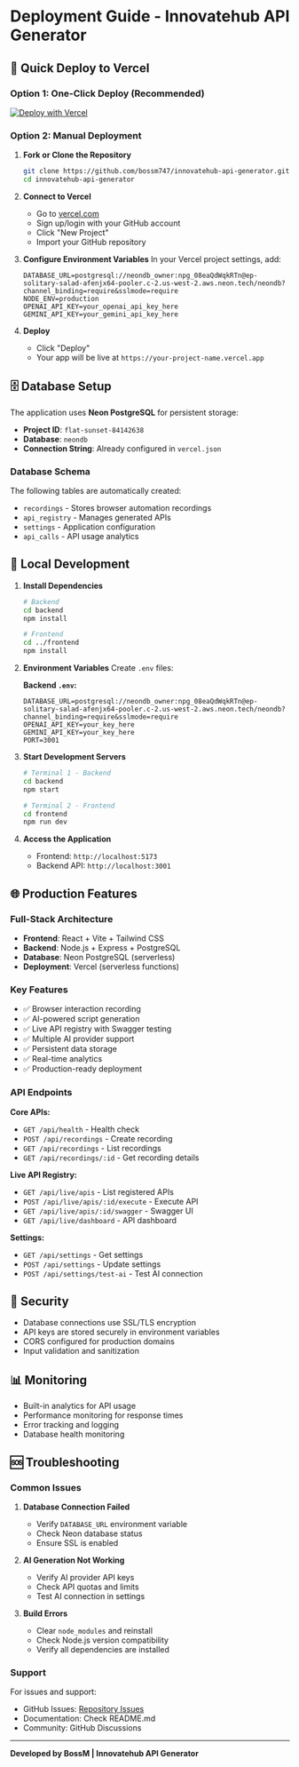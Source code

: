 # Deployment Guide - Innovatehub API Generator

## 🚀 Quick Deploy to Vercel

### Option 1: One-Click Deploy (Recommended)

[![Deploy with Vercel](https://vercel.com/button)](https://vercel.com/new/clone?repository-url=https://github.com/bossm747/innovatehub-api-generator)

### Option 2: Manual Deployment

1. **Fork or Clone the Repository**
   ```bash
   git clone https://github.com/bossm747/innovatehub-api-generator.git
   cd innovatehub-api-generator
   ```

2. **Connect to Vercel**
   - Go to [vercel.com](https://vercel.com)
   - Sign up/login with your GitHub account
   - Click "New Project"
   - Import your GitHub repository

3. **Configure Environment Variables**
   In your Vercel project settings, add:
   ```
   DATABASE_URL=postgresql://neondb_owner:npg_08eaQdWqkRTn@ep-solitary-salad-afenjx64-pooler.c-2.us-west-2.aws.neon.tech/neondb?channel_binding=require&sslmode=require
   NODE_ENV=production
   OPENAI_API_KEY=your_openai_api_key_here
   GEMINI_API_KEY=your_gemini_api_key_here
   ```

4. **Deploy**
   - Click "Deploy"
   - Your app will be live at `https://your-project-name.vercel.app`

## 🗄️ Database Setup

The application uses **Neon PostgreSQL** for persistent storage:

- **Project ID**: `flat-sunset-84142638`
- **Database**: `neondb`
- **Connection String**: Already configured in `vercel.json`

### Database Schema

The following tables are automatically created:

- `recordings` - Stores browser automation recordings
- `api_registry` - Manages generated APIs
- `settings` - Application configuration
- `api_calls` - API usage analytics

## 🔧 Local Development

1. **Install Dependencies**
   ```bash
   # Backend
   cd backend
   npm install
   
   # Frontend
   cd ../frontend
   npm install
   ```

2. **Environment Variables**
   Create `.env` files:
   
   **Backend `.env`:**
   ```
   DATABASE_URL=postgresql://neondb_owner:npg_08eaQdWqkRTn@ep-solitary-salad-afenjx64-pooler.c-2.us-west-2.aws.neon.tech/neondb?channel_binding=require&sslmode=require
   OPENAI_API_KEY=your_key_here
   GEMINI_API_KEY=your_key_here
   PORT=3001
   ```

3. **Start Development Servers**
   ```bash
   # Terminal 1 - Backend
   cd backend
   npm start
   
   # Terminal 2 - Frontend
   cd frontend
   npm run dev
   ```

4. **Access the Application**
   - Frontend: `http://localhost:5173`
   - Backend API: `http://localhost:3001`

## 🌐 Production Features

### Full-Stack Architecture
- **Frontend**: React + Vite + Tailwind CSS
- **Backend**: Node.js + Express + PostgreSQL
- **Database**: Neon PostgreSQL (serverless)
- **Deployment**: Vercel (serverless functions)

### Key Features
- ✅ Browser interaction recording
- ✅ AI-powered script generation
- ✅ Live API registry with Swagger testing
- ✅ Multiple AI provider support
- ✅ Persistent data storage
- ✅ Real-time analytics
- ✅ Production-ready deployment

### API Endpoints

**Core APIs:**
- `GET /api/health` - Health check
- `POST /api/recordings` - Create recording
- `GET /api/recordings` - List recordings
- `GET /api/recordings/:id` - Get recording details

**Live API Registry:**
- `GET /api/live/apis` - List registered APIs
- `POST /api/live/apis/:id/execute` - Execute API
- `GET /api/live/apis/:id/swagger` - Swagger UI
- `GET /api/live/dashboard` - API dashboard

**Settings:**
- `GET /api/settings` - Get settings
- `POST /api/settings` - Update settings
- `POST /api/settings/test-ai` - Test AI connection

## 🔐 Security

- Database connections use SSL/TLS encryption
- API keys are stored securely in environment variables
- CORS configured for production domains
- Input validation and sanitization

## 📊 Monitoring

- Built-in analytics for API usage
- Performance monitoring for response times
- Error tracking and logging
- Database health monitoring

## 🆘 Troubleshooting

### Common Issues

1. **Database Connection Failed**
   - Verify `DATABASE_URL` environment variable
   - Check Neon database status
   - Ensure SSL is enabled

2. **AI Generation Not Working**
   - Verify AI provider API keys
   - Check API quotas and limits
   - Test AI connection in settings

3. **Build Errors**
   - Clear `node_modules` and reinstall
   - Check Node.js version compatibility
   - Verify all dependencies are installed

### Support

For issues and support:
- GitHub Issues: [Repository Issues](https://github.com/bossm747/innovatehub-api-generator/issues)
- Documentation: Check README.md
- Community: GitHub Discussions

---

**Developed by BossM | Innovatehub API Generator**
